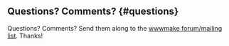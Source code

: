 
## Questions? Comments? {#questions}

Questions? Comments? Send them along to the
[wwwmake forum/mailing list](http://groups.google.com/group/wwwmake).
Thanks!

